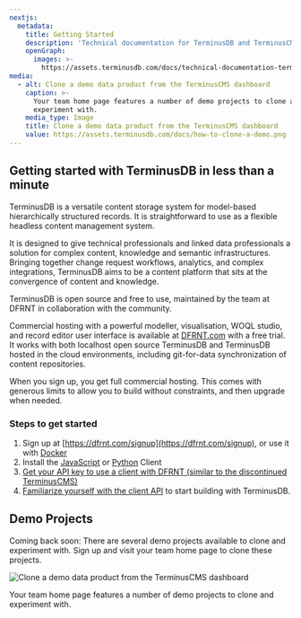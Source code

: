 ```yaml
---
nextjs:
  metadata:
    title: Getting Started
    description: 'Technical documentation for TerminusDB and TerminusCMS. '
    openGraph:
      images: >-
        https://assets.terminusdb.com/docs/technical-documentation-terminuscms-og.png
media:
  - alt: Clone a demo data product from the TerminusCMS dashboard
    caption: >-
      Your team home page features a number of demo projects to clone and
      experiment with.
    media_type: Image
    title: Clone a demo data product from the TerminusCMS dashboard
    value: https://assets.terminusdb.com/docs/how-to-clone-a-demo.png
---
```


## Getting started with TerminusDB in less than a minute

TerminusDB is a versatile content storage system for model-based hierarchically structured records. It is straightforward to use as a flexible headless content management system.

It is designed to give technical professionals and linked data professionals a solution for complex content, knowledge and semantic infrastructures. Bringing together change request workflows, analytics, and complex integrations, TerminusDB aims to be a content platform that sits at the convergence of content and knowledge.

TerminusDB is open source and free to use, maintained by the team at DFRNT in collaboration with the community.

Commercial hosting with a powerful modeller, visualisation, WOQL studio, and record editor user interface is available at [DFRNT.com](https://dfrnt.com) with a free trial. It works with both localhost open source TerminusDB and TerminusDB hosted in the cloud environments, including git-for-data synchronization of content repositories. 

When you sign up, you get full commercial hosting. This comes with generous limits to allow you to build without constraints, and then upgrade when needed.

### Steps to get started

1.  Sign up at [https://dfrnt.com/signup](https://dfrnt.com/signup), or use it with [Docker](/docs/install-terminusdb-as-a-docker-container/)
3.  Install the [JavaScript](/docs/install-terminusdb-js-client/) or [Python](/docs/install-the-python-client/) Client
4.  [Get your API key to use a client with DFRNT (similar to the discontinued TerminusCMS)](/docs/how-to-connect-terminuscms/)
5.  [Familiarize yourself with the client API](/docs/connect-with-the-javascript-client/) to start building with TerminusDB.

## Demo Projects

Coming back soon: There are several demo projects available to clone and experiment with. Sign up and visit your team home page to clone these projects.

![Clone a demo data product from the TerminusCMS dashboard](https://assets.terminusdb.com/docs/how-to-clone-a-demo.png)

Your team home page features a number of demo projects to clone and experiment with.